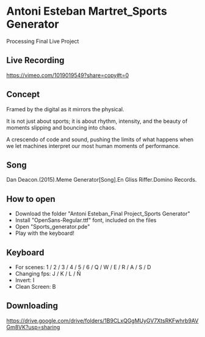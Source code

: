 # Antoni Esteban Martret_Sports Generator
Processing Final Live Project

## Live Recording
https://vimeo.com/1019019549?share=copy#t=0

## Concept
Framed by the digital as it mirrors the physical.

It is not just about sports; it is about rhythm, intensity,
and the beauty of moments slipping and bouncing into chaos.

A crescendo of code and sound, pushing the limits of what happens
when we let machines interpret our most human moments of performance.

## Song
Dan Deacon.(2015).Meme Generator[Song].En Gliss Riffer.Domino Records.

## How to open
- Download the folder "Antoni Esteban_Final Project_Sports Generator"
- Install "OpenSans-Regular.ttf" font, included on the files
- Open "Sports_generator.pde"
- Play with the keyboard!

## Keyboard
- For scenes: 1 / 2 / 3 / 4 / 5 / 6 / Q / W / E / R / A / S / D 
- Changing fps: J / K / L / Ñ
- Invert: I
- Clean Screen: B

## Downloading
https://drive.google.com/drive/folders/1B9CLxQGgMUyGV7XtsRKFwhrb9AVGm8VK?usp=sharing
